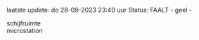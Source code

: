 laatste update: 
do 28-09-2023 23:40   uur 
Status: FAALT - geel - 
<div class="service Y">schijfruimte</div><div class="service Y">microstation</div>